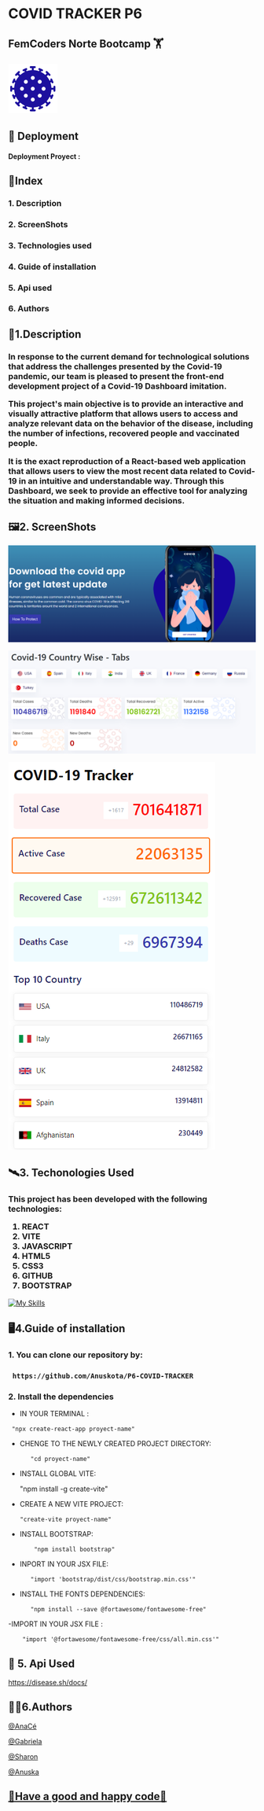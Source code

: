 <h1> COVID TRACKER P6 </h1>
<h2> FemCoders Norte Bootcamp 🏋️  


![Alt text|100](src/assets/img/coronavirus.png)</h2> 


<h2>🚀 Deployment </h2>

<h4> Deployment Proyect :  </h4>

<h2> 📂Index</h2>
<h3>1. Description </h3>
<h3>2. ScreenShots </h3>
<h3>3. Technologies used </h3>
<h3>4. Guide of installation </h3>
<h3>5. Api used
<h3>6. Authors </h3>


<h2>📝1.Description</h2>


<h3>In response to the current demand for technological solutions that address the challenges presented by the Covid-19 pandemic, our team is pleased to present the front-end development project of a Covid-19 Dashboard imitation.

This project's main objective is to provide an interactive and visually attractive platform that allows users to access and analyze relevant data on the behavior of the disease, including the number of infections, recovered people and vaccinated people.

It is the exact reproduction of a React-based web application that allows users to view the most recent data related to Covid-19 in an intuitive and understandable way. Through this Dashboard, we seek to provide an effective tool for analyzing the situation and making informed decisions.</h3>

<h2>🖼️2. ScreenShots</h2>


![Alt text](<Captura de pantalla 2024-01-13 101529.png>)

![Alt text](<Captura de pantalla 2024-01-13 101702.png>)

![Alt text](<Captura de pantalla 2024-01-13 101600.png>)


<h2>🛰️3. Techonologies Used</h2>

<h3> This project has been developed with the following technologies:

<ol>
    <li> REACT </li>
    <li>VITE </li>
    <li>JAVASCRIPT </li>
    <li>HTML5 </li>
    <li>CSS3 </li>
    <li>GITHUB </li>
    <li>BOOTSTRAP </li>
</ol>
</h3>

[![My Skills](https://skillicons.dev/icons?i=react,vite,js,html,css,github,bootstrap)](https://skillicons.dev)



<h2>🖥️4.Guide of installation </h2>

<h3> 1. You can clone our repository  by: <h3>
     
     https://github.com/Anuskota/P6-COVID-TRACKER

<h3> 2. Install the dependencies</h3>

   -  IN YOUR TERMINAL :
   
     "npx create-react-app proyect-name"

   - CHENGE TO THE NEWLY CREATED PROJECT DIRECTORY: 


            "cd proyect-name"

   - INSTALL GLOBAL VITE: 

        "npm install -g create-vite"

   - CREATE A NEW VITE PROJECT:

         "create-vite proyect-name"

   - INSTALL BOOTSTRAP:
  
        
             "npm install bootstrap"

   - INPORT IN YOUR JSX FILE:

            "import 'bootstrap/dist/css/bootstrap.min.css'"

   - INSTALL THE FONTS DEPENDENCIES:

            "npm install --save @fortawesome/fontawesome-free"

   -IMPORT IN YOUR JSX FILE :

        "import '@fortawesome/fontawesome-free/css/all.min.css'"

<h2>📑 5. Api Used</h2>

   https://disease.sh/docs/


  <h2>🦸‍♀️6.Authors</h2>

  <a href="https://github.com/AnaCe-7">@AnaCé

  <a href="https://github.com/vallefarinha">@Gabriela

  <a href="https://github.com/sharonSofia">@Sharon

  <a href = "https://github.com/Anuskota">@Anuska


<h2>🦠Have a good and happy code🦠</h2>




